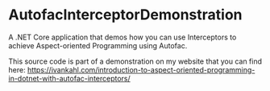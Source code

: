 # AutofacInterceptorDemonstration
 A .NET Core application that demos how you can use Interceptors to achieve Aspect-oriented Programming using Autofac.
 
 This source code is part of a demonstration on my website that you can find here: https://ivankahl.com/introduction-to-aspect-oriented-programming-in-dotnet-with-autofac-interceptors/
